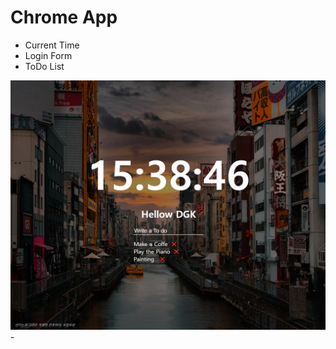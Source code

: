 # Chrome App

- Current Time
- Login Form
- ToDo List
<div>
  <img src="ChromeApp.png" width="700"/>
</div>
-
